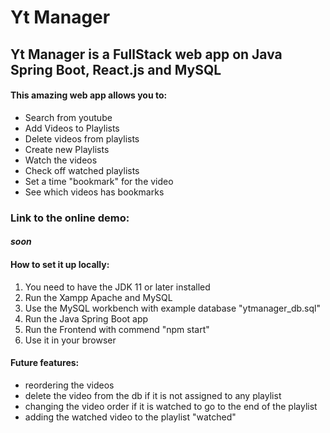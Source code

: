 # Yt Manager

## Yt Manager is a FullStack web app on Java Spring Boot, React.js and MySQL

#### This amazing web app allows you to:
* Search from youtube
* Add Videos to Playlists
* Delete videos from playlists
* Create new Playlists
* Watch the videos
* Check off watched playlists
* Set a time "bookmark" for the video
* See which videos has bookmarks

### Link to the online demo:
#### *soon*

#### How to set it up locally:
1. You need to have the JDK 11 or later installed
2. Run the Xampp Apache and MySQL
3. Use the MySQL workbench with example database "ytmanager_db.sql"
4. Run the Java Spring Boot app
5. Run the Frontend with commend "npm start"
6. Use it in your browser

#### Future features:
* reordering the videos
* delete the video from the db if it is not assigned to any playlist
* changing the video order if it is watched to go to the end of the playlist
* adding the watched video to the playlist "watched"
